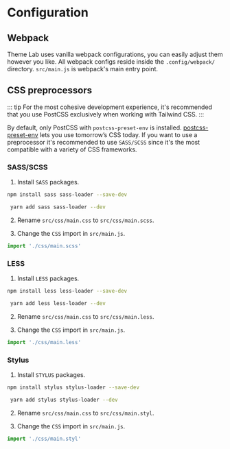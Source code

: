 # Configuration

## Webpack

Theme Lab uses vanilla webpack configurations, you can easily adjust them however you like. All webpack configs reside inside the `.config/webpack/` directory. `src/main.js` is webpack's main entry point.

## CSS preprocessors

::: tip
For the most cohesive development experience, it's recommended that you use PostCSS exclusively when working with Tailwind CSS.
:::

By default, only PostCSS with `postcss-preset-env` is installed. [postcss-preset-env](https://preset-env.cssdb.org/features) lets you use tomorrow’s CSS today. If you want to use a preprocessor it's recommended to use `SASS/SCSS` since it's the most compatible with a variety of CSS frameworks.

### SASS/SCSS

1. Install `SASS` packages.

<CodeGroup>
  <CodeGroupItem title="NPM" active>

```sh
npm install sass sass-loader --save-dev
```

  </CodeGroupItem>

  <CodeGroupItem title="YARN">

```sh
 yarn add sass sass-loader --dev
```

  </CodeGroupItem>
</CodeGroup>

2. Rename `src/css/main.css` to `src/css/main.scss`.

3. Change the `CSS` import in `src/main.js`.

```js
import './css/main.scss'
```

### LESS

1. Install `LESS` packages.

<CodeGroup>
  <CodeGroupItem title="NPM" active>

```sh
npm install less less-loader --save-dev
```

  </CodeGroupItem>

  <CodeGroupItem title="YARN">

```sh
 yarn add less less-loader --dev
```

  </CodeGroupItem>
</CodeGroup>

2. Rename `src/css/main.css` to `src/css/main.less`.

3. Change the `CSS` import in `src/main.js`.

```js
import './css/main.less'
```

### Stylus

1. Install `STYLUS` packages.

<CodeGroup>
  <CodeGroupItem title="NPM" active>

```sh
npm install stylus stylus-loader --save-dev
```

  </CodeGroupItem>

  <CodeGroupItem title="YARN">

```sh
 yarn add stylus stylus-loader --dev
```

  </CodeGroupItem>
</CodeGroup>

2. Rename `src/css/main.css` to `src/css/main.styl`.

3. Change the `CSS` import in `src/main.js`.

```js
import './css/main.styl'
```
